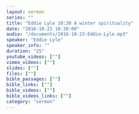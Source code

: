 ```yaml
---
layout: sermon
series: ""
title: "Eddie Lyle 10:30 A winter spirituality"
date: "2016-10-23 10:30:00"
audio: "/documents/2016-10-23-Eddie-Lyle.mp3"
speaker: "Eddie Lyle"
speaker_info: ""
duration: "25"
youtube_videos: [""]
vimeo_videos: [""]
slides: [""]
files: [""]
bible_passages: [""]
bible_links: [""]
bible_videos: [""]
bible_videos_links: [""]
category: "sermon"
---
```

